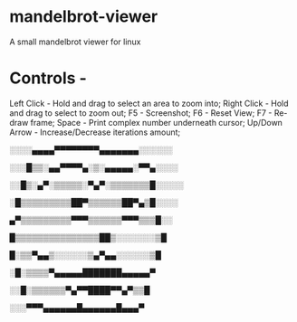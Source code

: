 # mandelbrot-viewer
A small mandelbrot viewer for linux

# Controls -
Left Click - Hold and drag to select an area to zoom into;
Right Click - Hold and drag to select to zoom out;
F5 - Screenshot;
F6 - Reset View;
F7 - Re-draw frame;
Space - Print complex number underneath cursor;
Up/Down Arrow - Increase/Decrease iterations amount;

░░░░▄▄▄▄▀▀▀▀▀▀▀▀▄▄▄▄▄▄▄░░░░░░

░░░█▒▒░▄▄▀▀▀▀▄░▒░▄▄▄▄▄░▀▀▄░░░░

░░█▒░▄▀░▒▒▒▒▒░▀▄▀░▒▒▒▒▒▒▒█░░░░░

░█▒▒▒▒▒▒▒▒▒██▀▒▒▒▒▒▒██▀▄▒█░░░░ 

▄▀▒▒▒▒▒▒▒▒▒▀▀▀▒▒▒▒▒▒▀▀▀▒▒▒█░░ 

█▒▒▒▒▒▒▒▒▒▒▒▒▒▒▒██▒░░░░░░░▒█ 

█░▒▒▀▄▄▒░░░░░░▒▄▀▄▄░░░░░░▒█

░█░▒▒▒▒▀▄▄▄▄▄███████▄▄▄▄▄▀

░░█░▒▒▒▒▒▒▀▄▀▀████▀▀▄▀▒▒█

░░░▀▀▀▄▄▄▄▄▄█▄▄▄▄▄▄█▄▄▄▀
